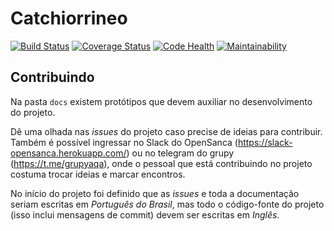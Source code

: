 # Catchiorrineo

[![Build Status](https://travis-ci.org/opensanca/api.ajudeum.pet.svg?branch=master)](https://travis-ci.org/opensanca/api.ajudeum.pet)
[![Coverage Status](https://coveralls.io/repos/github/opensanca/api.ajudeum.pet/badge.svg?branch=master)](https://coveralls.io/github/opensanca/api.ajudeum.pet?branch=master)
[![Code Health](https://landscape.io/github/opensanca/api.ajudeum.pet/master/landscape.svg?style=flat)](https://landscape.io/github/opensanca/api.ajudeum.pet/master)
[![Maintainability](https://api.codeclimate.com/v1/badges/67158d8a92683da6a611/maintainability)](https://codeclimate.com/github/opensanca/api.ajudeum.pet/maintainability)

## Contribuindo

Na pasta `docs` existem protótipos que devem auxiliar no desenvolvimento do
projeto.

Dê uma olhada nas _issues_ do projeto caso precise de ideias para contribuir.
Também é possível ingressar no Slack do OpenSanca
(https://slack-opensanca.herokuapp.com/) ou no telegram do grupy (https://t.me/grupyaqa),
onde o pessoal que está contribuindo no projeto costuma trocar ideias e marcar
encontros.

No início do projeto foi definido que as _issues_ e toda a documentação seriam
escritas em _Português do Brasil_, mas todo o código-fonte do projeto (isso inclui
mensagens de commit) devem ser escritas em _Inglês_.
